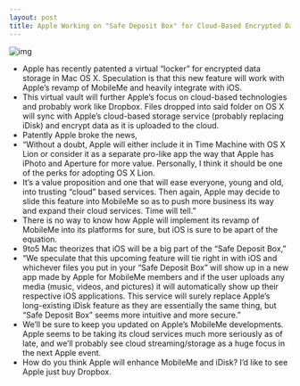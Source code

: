 ```yaml
---
layout: post
title: Apple Working on "Safe Deposit Box" for Cloud-Based Encrypted Data Storage
---
```

![img](http://media.idownloadblog.com/wp-content/uploads/2011/02/The-Virtual-Safe-Depost-Box-Patent-e1298288990694.jpeg)
* Apple has recently patented a virtual “locker” for encrypted data storage in Mac OS X. Speculation is that this new feature will work with Apple’s revamp of MobileMe and heavily integrate with iOS.
* This virtual vault will further Apple’s focus on cloud-based technologies and probably work like Dropbox. Files dropped into said folder on OS X will sync with Apple’s cloud-based storage service (probably replacing iDisk) and encrypt data as it is uploaded to the cloud.
* Patently Apple broke the news,
* “Without a doubt, Apple will either include it in Time Machine with OS X Lion or consider it as a separate pro-like app the way that Apple has iPhoto and Aperture for more value. Personally, I think it should be one of the perks for adopting OS X Lion.
* It’s a value proposition and one that will ease everyone, young and old, into trusting “cloud” based services. Then again, Apple may decide to slide this feature into MobileMe so as to push more business its way and expand their cloud services. Time will tell.”
* There is no way to know how Apple will implement its revamp of MobileMe into its platforms for sure, but iOS is sure to be apart of the equation.
* 9to5 Mac theorizes that iOS will be a big part of the “Safe Deposit Box,”
* “We speculate that this upcoming feature will tie right in with iOS and whichever files you put in your “Safe Deposit Box” will show up in a new app made by Apple for MobileMe members and if the user uploads any media (music, videos, and pictures) it will automatically show up their respective iOS applications. This service will surely replace Apple’s long-existing iDisk feature as they are essentially the same thing, but “Safe Deposit Box” seems more intuitive and more secure.”
* We’ll be sure to keep you updated on Apple’s MobileMe developments. Apple seems to be taking its cloud services much more seriously as of late, and we’ll probably see cloud streaming/storage as a huge focus in the next Apple event.
* How do you think Apple will enhance MobileMe and iDisk? I’d like to see Apple just buy Dropbox.

